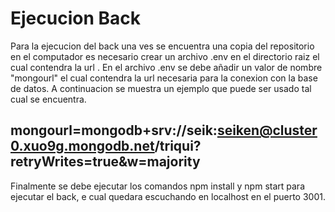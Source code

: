 # Ejecucion Back
Para la ejecucion del back una ves se encuentra una copia del repositorio en el computador es necesario crear un archivo .env en el directorio raiz el cual contendra la url .
En el archivo .env se debe añadir un valor de nombre "mongourl" el cual contendra la url necesaria para la conexion con la base de datos. A continuacion se muestra un ejemplo que puede ser usado tal cual se encuentra.
## mongourl=mongodb+srv://seik:seiken@cluster0.xuo9g.mongodb.net/triqui?retryWrites=true&w=majority
Finalmente se debe ejecutar los comandos npm install y npm start para ejecutar el back, e cual quedara escuchando en localhost en el puerto 3001.
